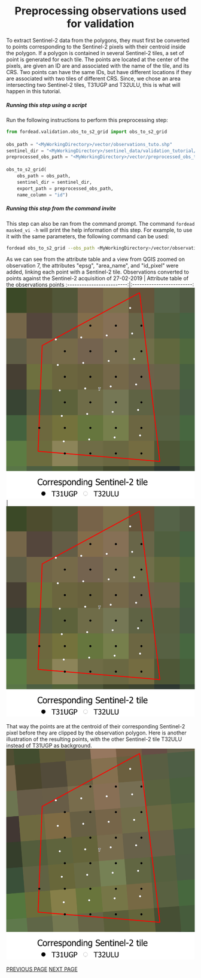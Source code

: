 # <div align="center"> Preprocessing observations used for validation </div>

To extract Sentinel-2 data from the polygons, they must first be converted to points corresponding to the Sentinel-2 pixels with their centroid inside the polygon. If a polygon is contained in several Sentinel-2 tiles, a set of point is generated for each tile. The points are located at the center of the pixels, are given an ID are and associated with the name of the tile, and its CRS. Two points can have the same IDs, but have different locations if they are associated with two tiles of different CRS.
Since, we chose an area intersecting two Sentinel-2 tiles, T31UGP and T32ULU, this is what will happen in this tutorial.

##### Running this step using a script

Run the following instructions to perform this preprocessing step:

```python
from fordead.validation.obs_to_s2_grid import obs_to_s2_grid

obs_path = "<MyWorkingDirectory>/vector/observations_tuto.shp"
sentinel_dir = "<MyWorkingDirectory>/sentinel_data/validation_tutorial/sentinel_data/"
preprocessed_obs_path = "<MyWorkingDirectory>/vector/preprocessed_obs_tuto.shp"

obs_to_s2_grid(
	obs_path = obs_path,
	sentinel_dir = sentinel_dir, 
	export_path = preprocessed_obs_path,
	name_column = "id")
```

##### Running this step from the command invite

This step can also be ran from the command prompt. The command `fordead masked_vi -h` will print the help information of this step. For example, to use it with the same parameters, the following command can be used:
```bash
fordead obs_to_s2_grid --obs_path <MyWorkingDirectory>/vector/observations_tuto.shp --sentinel_dir <MyWorkingDirectory>/sentinel_data/validation_tutorial/sentinel_data/ --export_path <MyWorkingDirectory>/vector/preprocessed_obs_tuto.shp --name_column id
```


As we can see from the attribute table and a view from QGIS zoomed on observation 7, the attributes "epsg", "area_name", and "id_pixel" were added, linking each point with a Sentinel-2 tile.
Observations converted to points against the Sentinel-2 acquisition of 27-02-2019   |  Attribute table of the observations points
:-------------------------:|:-------------------------:
![preprocessed_obs](Figures/preprocessed_obs.png "preprocessed_obs")  |  ![preprocessed_obs](Figures/preprocessed_obs.png "preprocessed_obs")

That way the points are at the centroid of their corresponding Sentinel-2 pixel before they are clipped by the observation polygon. Here is another illustration of the resulting points, with the other Sentinel-2 tile T32ULU instead of T31UGP as background.
![preprocessed_obs_T32ULU](Figures/preprocessed_obs_T32ULU.png "preprocessed_obs_T32ULU")

[PREVIOUS PAGE](https://fordead.gitlab.io/fordead_package/docs/Tutorials/Validation/00_Intro) [NEXT PAGE](https://fordead.gitlab.io/fordead_package/docs/Tutorials/Validation/02_extract_reflectance)
